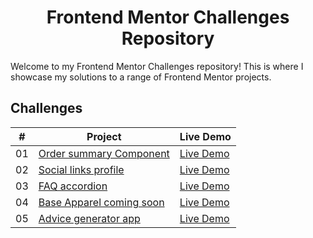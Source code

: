 <div align="center">
   <h1>Frontend Mentor Challenges Repository</h1>
</div>

Welcome to my Frontend Mentor Challenges repository! This is where I showcase my solutions to a range of Frontend Mentor
projects. 

## Challenges

| #  | Project                                                                                                                                | Live Demo                                                                                                         |
|:--:|----------------------------------------------------------------------------------------------------------------------------------------|-------------------------------------------------------------------------------------------------------------------|
| 01 | [Order summary Component](https://github.com/PriyankaTamhankar01/FrontendMentorSolution/tree/main/01.Order-summary-component)          | [Live Demo](https://frontendmentorsolution-priyanka.netlify.app/01.order-summary-component/)                      |
| 02 | [Social links profile](https://github.com/PriyankaTamhankar01/FrontendMentorSolution/tree/main/02.Social-links-profile)                | [Live Demo](https://frontendmentorsolution-priyanka.netlify.app/02.social-links-profile/)                         |
| 03 | [FAQ accordion](https://github.com/PriyankaTamhankar01/FrontendMentorSolution/tree/main/03.Faq-accordion)                              | [Live Demo](https://frontendmentorsolution-priyanka.netlify.app/03.faq-accordion/)                                |
| 04 | [Base Apparel coming soon](https://github.com/PriyankaTamhankar01/FrontendMentorSolution/tree/main/04.Base-apparel-coming-soon)        | [Live Demo](https://frontendmentorsolution-priyanka.netlify.app/04.base-apparel-coming-soon/)                     |                           
| 05 | [Advice generator app](https://github.com/PriyankaTamhankar01/FrontendMentorSolution/tree/main/05.Advice-generator-app)        | [Live Demo](https://frontendmentorsolution-priyanka.netlify.app/05.Advice-generator-app/)                     |                           


